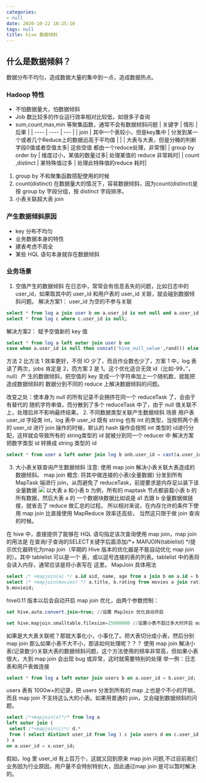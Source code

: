 ```yaml
---
categories:
- null
date: 2020-10-22 18:25:10
tags: null
title: hive 数据倾斜
---
```



## 什么是数据倾斜？
数据分布不均匀，造成数据大量的集中到一点，造成数据热点。
### Hadoop 特性
- 不怕数据量大，怕数据倾斜
- Job 数比较多的作业运行效率相对比较低，如很多子查询
- sum,count,max,min 等聚集函数，通常不会有数据倾斜问题
|  关键字   | 情形  | 后果 |
|  ----  | ----  |  ---  |
| join  | 其中一个表较小，但是key集中 | 分发到某一个或者几个Reduce上的数据远高于平均值  |
|    |   大表与大表，但是分桶的判断字段0值或者空值太多|  这些空值 都由一个reduce处理，非常慢|
| group by order by | 维度过小，某值的数量过多| 处理某值的 reduce 非常耗时|
| count ,distinct | 某特殊值过多 | 处理此特殊值的reduce 耗时|

<!-- more -->
1. group by 不和聚集函数搭配使用的时候
2. count(distinct) 在数据量大的情况下，容易数据倾斜，因为count(distinct)是按 group by 字段分组，按 distinct 字段排序。
3. 小表关联超大表 join
### 产生数据倾斜原因
- key 分布不均匀
- 业务数据本身的特性
- 建表考虑不周全
- 某些 HQL 语句本身就存在数据倾斜

### 业务场景
1. 空值产生的数据倾斜
在日志中，常常会有信息丢失的问题，比如日志中的 user_id，如果取其中的 user_id 和用户表的 user_id 关联，就会碰到数据倾斜问题。
解决方案1： user_id 为空的不参与关联
```sql
select * from log a join user b on a.user_id is not null and a.user_id = b.user_id union all 
select * from log c where c.user_id is null;
```
解决方案2： 赋予空值新的 key 值
```sql
select * from log a left outer join user b on
case when a.user_id is null then concat('hive_null_value',rand()) else a.user_id end =b.user_id
```
方法 2 比方法 1 效率更好，不但 IO 少了，而且作业数也少了，方案 1 中，log 表 读了两次，jobs 肯定是 2，而方案 2 是 1。这个优化适合无效 id（比如-99，’’，null）产 生的数据倾斜，把空值的 key 变成一个字符串加上一个随机数，就能把造成数据倾斜的 数据分到不同的 reduce 上解决数据倾斜的问题。

改变之处：使本身为 null 的所有记录不会拥挤在同一个 reduceTask 了，会由于有替代的 随机字符串值，而分散到了多个 reduceTask 中了，由于 null 值关联不上，处理后并不影响最终结果。
2. 不同数据类型关联产生数据倾斜
场景
用户表 user_id 字段类 int，log 表中 user_id 既有 string 也有 int 的类型，当按照两个表的 user_id 进行 join 操作的时候，默认的 hash 操作会按照 int 类型的 id进行分配，这样就会导致所有的 string类型的 id 就被分到同一个 reducer 中
解决方案
把数字类型 id 转换成 string 类型的 id
```sql
select * from user a left outer join log b onb.user_id = cast(a.user_id as string)
```
3. 大小表关联查询产生数据倾斜
注意: 使用 map join 解决小表关联大表造成的数据倾斜。
map join 概念: 将其中做连接的小表(全量数据) 分发到所有MapTask 端进行 join，从而避免了 reduceTask，前提要求是内存足以装下该全量数据
![](hive.png)
以大表 a 和小表 b 为例，所有的 maptask 节点都装载小表 b 的所有数据，然后大表 a 的 一个数据块数据比如说是 a1 去跟 b 全量数据做链接，就省去了 reduce 做汇总的过程。 所以相对来说，在内存允许的条件下使用 map join 比直接使用 MapReduce 效率还高些， 当然这只限于做 join 查询的时候。

在 hive 中，直接提供了能够在 HQL 语句指定该次查询使用 map join，map join 的用法是 在查询/子查询的SELECT关键字后面添加/*+ MAPJOIN(tablelist) */提示优化器转化为map join（早期的 Hive 版本的优化器是不能自动优化 map join 的）。其中 tablelist 可以是一个 表，或以逗号连接的表的列表。tablelist 中的表将会读入内存，通常应该是将小表写在 这里。
MapJoin 具体用法
```sql
select /* +mapjoin(a) */ a.id aid, name, age from a join b on a.id = b.id;
select /* +mapjoin(movies) */ a.title, b.rating from movies a join ratings b on a.movieid =
b.movieid;
```
hive0.11 版本以后会自动开启 map join 优化，由两个参数控制：
```sql
set hive.auto.convert.join=true; //设置 MapJoin 优化自动开启

set hive.mapjoin.smalltable.filesize=25000000 //设置小表不超过多大时开启 mapjoin 优化
```
如果是大大表关联呢？那就大事化小，小事化了。把大表切分成小表，然后分别 map join
那么如果小表不大不小，那该如何处理呢？？？
使用 map join 解决小表(记录数少)关联大表的数据倾斜问题，这个方法使用的频率非常高，但如果小表很大，大到 map join 会出现 bug 或异常，这时就需要特别的处理
举一例：日志表和用户表做连接
```sql
select * from log a left outer join users b on a.user_id = b.user_id;
```
users 表有 1000w+的记录，把 users 分发到所有的 map 上也是个不小的开销，而且 map join 不支持这么大的小表。如果用普通的 join，又会碰到数据倾斜的问题。
```sql
select /*+mapjoin(x)*/* from log a
left outer join (
 select /*+mapjoin(c)*/ d.*
 from ( select distinct user_id from log ) c join users d on c.user_id = d.user_id
) x
on a.user_id = x.user_id;
```
假如，log 里 user_id 有上百万个，这就又回到原来 map join 问题,不过目前我们业务因为行业原因，用户量不会特别特别大，因此通过map join 是可以暂时解决的。